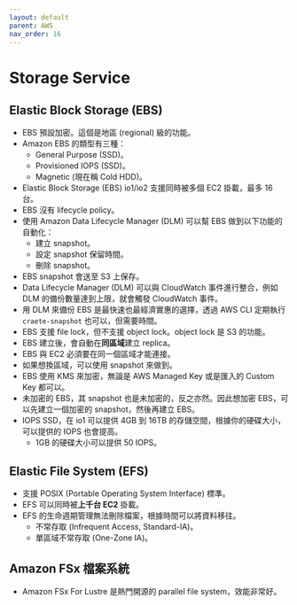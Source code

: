 ```yaml
---
layout: default
parent: AWS
nav_order: 16
---
```


# Storage Service

## Elastic Block Storage (EBS)

- EBS 預設加密。這個是地區 (regional) 級的功能。
- Amazon EBS 的類型有三種：
  - General Purpose (SSD)。
  - Provisioned IOPS (SSD)。
  - Magnetic (現在稱 Cold HDD)。
- Elastic Block Storage (EBS) io1/io2 支援同時被多個 EC2 掛載，最多 16 台。
- EBS 沒有 lifecycle policy。
- 使用 Amazon Data Lifecycle Manager (DLM) 可以幫 EBS 做到以下功能的自動化：
  - 建立 snapshot。
  - 設定 snapshot 保留時間。
  - 刪除 snapshot。
- EBS snapshot 會送至 S3 上保存。
- Data Lifecycle Manager (DLM) 可以與 CloudWatch 事件進行整合，例如 DLM 的備份數量達到上限，就會觸發 CloudWatch 事件。
- 用 DLM 來備份 EBS 是最快速也最經濟實惠的選擇，透過 AWS CLI 定期執行 `craete-snapshot` 也可以，但需要時間。
- EBS 支援 file lock，但不支援 object lock。object lock 是 S3 的功能。
- EBS 建立後，會自動在**同區域**建立 replica。
- EBS 與 EC2 必須要在同一個區域才能連接。
- 如果想換區域，可以使用 snapshot 來做到。
- EBS 使用 KMS 來加密，無論是 AWS Managed Key 或是匯入的 Custom Key 都可以。
- 未加密的 EBS，其 snapshot 也是未加密的，反之亦然。因此想加密 EBS，可以先建立一個加密的 snapshot，然後再建立 EBS。
- IOPS SSD，在 io1 可以提供 4GB 到 16TB 的存儲空間，根據你的硬碟大小，可以提供的 IOPS 也會提高。
  - 1GB 的硬碟大小可以提供 50 IOPS。

## Elastic File System (EFS)

- 支援 POSIX (Portable Operating System Interface) 標準。
- EFS 可以同時被**上千台 EC2** 掛載。
- EFS 的生命週期管理無法刪除檔案，根據時間可以將資料移往。
  - 不常存取 (Infrequent Access, Standard-IA)。
  - 單區域不常存取 (One-Zone IA)。

## Amazon FSx 檔案系統

- Amazon FSx For Lustre 是熱門開源的 parallel file system，效能非常好。
